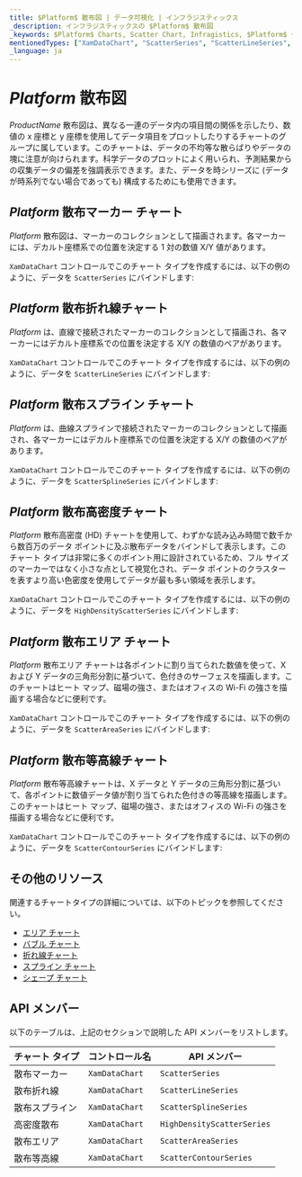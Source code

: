 ```yaml
---
title: $Platform$ 散布図 | データ可視化 | インフラジスティックス
_description: インフラジスティックスの $Platform$ 散布図
_keywords: $Platform$ Charts, Scatter Chart, Infragistics, $Platform$ チャート, 散布図, インフラジスティックス
mentionedTypes: ["XamDataChart", "ScatterSeries", "ScatterLineSeries", "ScatterSplineSeries", "HighDensityScatterSeries", "ScatterAreaSeries", "ScatterContourSeries"]
_language: ja
---
```

# $Platform$ 散布図

$ProductName$ 散布図は、異なる一連のデータ内の項目間の関係を示したり、数値の x 座標と y 座標を使用してデータ項目をプロットしたりするチャートのグループに属しています。このチャートは、データの不均等な散らばりやデータの塊に注意が向けられます。科学データのプロットによく用いられ、予測結果からの収集データの偏差を強調表示できます。また、データを時シリーズに (データが時系列でない場合であっても) 構成するためにも使用できます。

## $Platform$ 散布マーカー チャート

$Platform$ 散布図は、マーカーのコレクションとして描画されます。各マーカーには、デカルト座標系での位置を決定する 1 対の数値 X/Y 値があります。

`XamDataChart` コントロールでこのチャート タイプを作成するには、以下の例のように、データを `ScatterSeries` にバインドします:

<code-view style="height: 600px"
           data-demos-base-url="{environment:dvDemosBaseUrl}"
           iframe-src="{environment:dvDemosBaseUrl}/charts/data-chart-scatter-point-chart"
           github-src="charts/data-chart/scatter-point-chart"
           alt="$Platform$ 散布マーカー チャート" >
</code-view>

<div class="divider--half"></div>

## $Platform$ 散布折れ線チャート

$Platform$ は、直線で接続されたマーカーのコレクションとして描画され、各マーカーにはデカルト座標系での位置を決定する X/Y の数値のペアがあります。

`XamDataChart` コントロールでこのチャート タイプを作成するには、以下の例のように、データを `ScatterLineSeries` にバインドします:

<code-view style="height: 600px"
           data-demos-base-url="{environment:dvDemosBaseUrl}"
           iframe-src="{environment:dvDemosBaseUrl}/charts/data-chart-scatter-line-chart"
           github-src="charts/data-chart/scatter-line-chart"
           alt="$Platform$ 散布折れ線チャート" >
</code-view>

<div class="divider--half"></div>

## $Platform$ 散布スプライン チャート

$Platform$ は、曲線スプラインで接続されたマーカーのコレクションとして描画され、各マーカーにはデカルト座標系での位置を決定する X/Y の数値のペアがあります。

`XamDataChart` コントロールでこのチャート タイプを作成するには、以下の例のように、データを `ScatterSplineSeries` にバインドします:

<code-view style="height: 600px"
           data-demos-base-url="{environment:dvDemosBaseUrl}"
           iframe-src="{environment:dvDemosBaseUrl}/charts/data-chart-scatter-spline-chart"
           github-src="charts/data-chart/scatter-spline-chart"
           alt="$Platform$ 散布スプライン チャート" >
</code-view>

<div class="divider--half"></div>

## $Platform$ 散布高密度チャート

$Platform$ 散布高密度 (HD) チャートを使用して、わずかな読み込み時間で数千から数百万のデータ ポイントに及ぶ散布データをバインドして表示します。このチャート タイプは非常に多くのポイント用に設計されているため、フル サイズのマーカーではなく小さな点として視覚化され、データ ポイントのクラスターを表すより高い色密度を使用してデータが最も多い領域を表示します。

`XamDataChart` コントロールでこのチャート タイプを作成するには、以下の例のように、データを `HighDensityScatterSeries` にバインドします:

<code-view style="height: 600px"
           data-demos-base-url="{environment:dvDemosBaseUrl}"
           iframe-src="{environment:dvDemosBaseUrl}/charts/data-chart-type-scatter-hd-series"
           github-src="charts/data-chart/type-scatter-hd-series"
           alt="$Platform$ 散布 HD チャート" >
</code-view>

<div class="divider--half"></div>

## $Platform$ 散布エリア チャート

$Platform$ 散布エリア チャートは各ポイントに割り当てられた数値を使って、X および Y データの三角形分割に基づいて、色付きのサーフェスを描画します。このチャートはヒート マップ、磁場の強さ、またはオフィスの Wi-Fi の強さを描画する場合などに便利です。

`XamDataChart` コントロールでこのチャート タイプを作成するには、以下の例のように、データを `ScatterAreaSeries` にバインドします:

<code-view style="height: 600px"
           data-demos-base-url="{environment:dvDemosBaseUrl}"
           iframe-src="{environment:dvDemosBaseUrl}/charts/data-chart-type-scatter-area-series"
           github-src="charts/data-chart/type-scatter-area-series"
           alt="$Platform$ 散布エリア チャート" >
</code-view>

<div class="divider--half"></div>

## $Platform$ 散布等高線チャート

$Platform$ 散布等高線チャートは、X データと Y データの三角形分割に基づいて、各ポイントに数値データ値が割り当てられた色付きの等高線を描画します。このチャートはヒート マップ、磁場の強さ、またはオフィスの Wi-Fi の強さを描画する場合などに便利です。

`XamDataChart` コントロールでこのチャート タイプを作成するには、以下の例のように、データを `ScatterContourSeries` にバインドします:

<code-view style="height: 600px"
           data-demos-base-url="{environment:dvDemosBaseUrl}"
           iframe-src="{environment:dvDemosBaseUrl}/charts/data-chart-type-scatter-contour-series"
           github-src="charts/data-chart/type-scatter-contour-series"
           alt="$Platform$ 散布等高線チャート" >
</code-view>

<div class="divider--half"></div>

## その他のリソース

関連するチャートタイプの詳細については、以下のトピックを参照してください。

- [エリア チャート](area-chart.md)
- [バブル チャート](bubble-chart.md)
- [折れ線チャート](line-chart.md)
- [スプライン チャート](spline-chart.md)
- [シェープ チャート](shape-chart.md)

## API メンバー

以下のテーブルは、上記のセクションで説明した API メンバーをリストします。

チャート タイプ                  | コントロール名   | API メンバー
----------------------------|----------------|------------------------
散布マーカー              | `XamDataChart` | `ScatterSeries`
散布折れ線                | `XamDataChart` | `ScatterLineSeries`
散布スプライン              | `XamDataChart` | `ScatterSplineSeries`
高密度散布        | `XamDataChart` | `HighDensityScatterSeries`
散布エリア                | `XamDataChart` | `ScatterAreaSeries`
散布等高線             | `XamDataChart` | `ScatterContourSeries`
